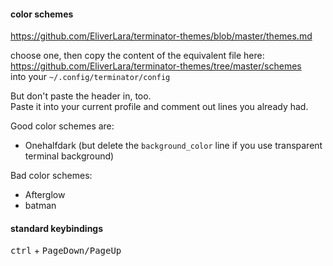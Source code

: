 #### color schemes

https://github.com/EliverLara/terminator-themes/blob/master/themes.md

choose one, then copy the content of the equivalent file here:\
https://github.com/EliverLara/terminator-themes/tree/master/schemes \
into your `~/.config/terminator/config`

But don't paste the header in, too.\
Paste it into your current profile and comment out lines you already had.


Good color schemes are:
- Onehalfdark (but delete the `background_color` line if you use transparent terminal background)

Bad color schemes:
- Afterglow
- batman

#### standard keybindings

<kbd>ctrl</kbd> + <kbd>PageDown/PageUp</kbd>

